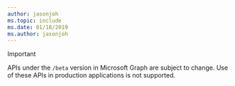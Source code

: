 ```yaml
---
author: jasonjoh
ms.topic: include
ms.date: 01/18/2019
ms.author: jasonjoh
---
```


<!-- markdownlint-disable MD041-->

> [!IMPORTANT]
> APIs under the `/beta` version in Microsoft Graph are subject to change. Use of these APIs in production applications is not supported.
